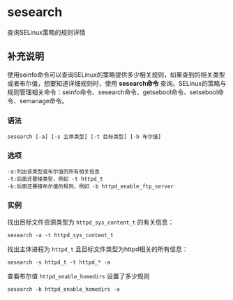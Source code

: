 #  sesearch

查询SELinux策略的规则详情

##  补充说明

使用seinfo命令可以查询SELinux的策略提供多少相关规则，如果查到的相关类型或者布尔值，想要知道详细规则时，使用 **sesearch命令**
查询。SELinux的策略与规则管理相关命令：seinfo命令、sesearch命令、getsebool命令、setsebool命令、semanage命令。

###  语法

    
    
    sesearch [-a] [-s 主体类型] [-t 目标类型] [-b 布尔值]
    

###  选项

    
    
    -a:列出该类型或布尔值的所有相关信息
    -t:后面还要接类型，例如 -t httpd_t
    -b:后面还要接布尔值的规则，例如 -b httpd_enable_ftp_server
    

###  实例

找出目标文件资源类型为 ` httpd_sys_content_t ` 的有关信息：

    
    
    sesearch -a -t httpd_sys_content_t
    

找出主体进程为 ` httpd_t ` 且目标文件类型为httpd相关的所有信息：

    
    
    sesearch -s httpd_t -t httpd_* -a
    

查看布尔值 ` httpd_enable_homedirs ` 设置了多少规则

    
    
    sesearch -b httpd_enable_homedirs -a
    


